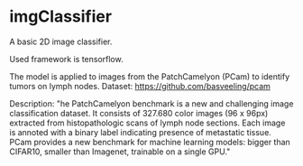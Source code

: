 # imgClassifier

A basic 2D image classifier. 

Used framework is tensorflow. 

The model is applied to images from the PatchCamelyon (PCam) to identify tumors on lymph nodes.
Dataset: https://github.com/basveeling/pcam

Description: "he PatchCamelyon benchmark is a new and challenging image classification dataset. It consists of 327.680 color images (96 x 96px) extracted from histopathologic scans of lymph node sections. Each image is annoted with a binary label indicating presence of metastatic tissue. PCam provides a new benchmark for machine learning models: bigger than CIFAR10, smaller than Imagenet, trainable on a single GPU."